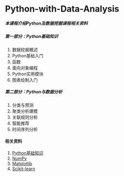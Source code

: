 # Python-with-Data-Analysis
##### 本课程介绍Python及数据挖掘课程相关资料
##### 第一部分：Python基础知识
1. 数据挖掘概述
2. Python基础入门
3. 函数
4. 面向对象编程
5. Python实用模块
6. 图表绘制入门

##### 第二部分：Python与数据分析
1. 分类与预测
2. 聚类分析建模
3. 关联规则分析
4. 智能推荐
5. 时间序列分析


#### 相关资料
1. [Python基础知识](http://www.runoob.com/python/python-tutorial.html)
2. [NumPy](http://old.sebug.net/paper/books/scipydoc/numpy_intro.html)
3. [Matplotlib](http://old.sebug.net/paper/books/scipydoc/matplotlib_intro.html)
4. [Scikit-learn](http://scikit-learn.org/stable/modules/classes.html)
